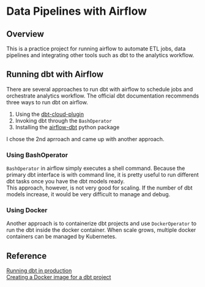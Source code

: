 # Data Pipelines with Airflow
## Overview
This is a practice project for running airflow to automate ETL jobs, data pipelines and integrating other tools such as dbt to the analytics workflow.

## Running dbt with Airflow
There are several approaches to run dbt with airflow to schedule jobs and orchestrate analytics workflow. The official dbt documentation recommends three ways to run dbt on airflow. 

1. Using the [dbt-cloud-plugin](https://github.com/dwallace0723/dbt-cloud-plugin/)
2. Invoking dbt through the `BashOperator` 
3. Installing the [airflow-dbt](https://pypi.org/project/airflow-dbt/) python package

I chose the 2nd aprroach and came up with another approach.  

### Using BashOperator
`BashOperator` in airflow simply executes a shell command. Because the primary dbt interface is with command line, it is pretty useful to run different dbt tasks once you have the dbt models ready. 
<br>
This approach, however, is not very good for scaling. If the number of dbt models increase, it would be very difficult to manage and debug. 


### Using Docker 
Another approach is to containerize dbt projects and use `DockerOperator` to run the dbt inside the docker container. When scale grows, multiple docker containers can be managed by Kubernetes. 


## Reference
[Running dbt in production](https://docs.getdbt.com/docs/running-a-dbt-project/running-dbt-in-production/)
<br>
[Creating a Docker image for a dbt project](https://github.com/dannylee1020/dbt-docker)
